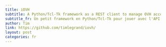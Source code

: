 ```yaml
---
title: iOVH
subtitle: A Python/Tcl-Tk framework as a REST client to manage OVH accounts
subtitle_fr: Un petit framework en Python/Tcl-Tk pour jouer avec l'API REST d'OVH
author: Tim
link: https://github.com/timlegrand/iovh/
layout: post
categories: fr
---
```

